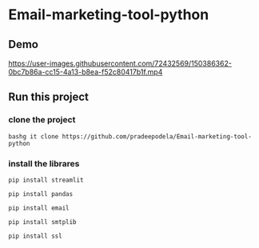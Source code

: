 # Email-marketing-tool-python


## Demo
https://user-images.githubusercontent.com/72432569/150386362-0bc7b86a-cc15-4a13-b8ea-f52c80417b1f.mp4

## Run this project

### clone the project
```
bashg it clone https://github.com/pradeepodela/Email-marketing-tool-python
```
### install the librares 
```
pip install streamlit
```
```
pip install pandas
```
```
pip install email
```
```
pip install smtplib
```
```
pip install ssl
```

